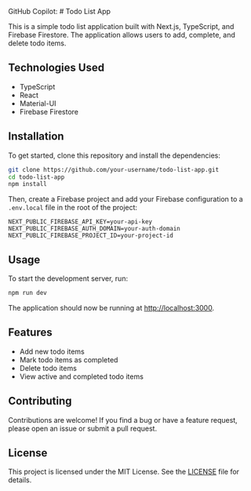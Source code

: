 GitHub Copilot: # Todo List App

This is a simple todo list application built with Next.js, TypeScript, and Firebase Firestore. The application allows users to add, complete, and delete todo items.

## Technologies Used

- TypeScript
- React
- Material-UI
- Firebase Firestore

## Installation

To get started, clone this repository and install the dependencies:

```bash
git clone https://github.com/your-username/todo-list-app.git
cd todo-list-app
npm install
```

Then, create a Firebase project and add your Firebase configuration to a `.env.local` file in the root of the project:

```
NEXT_PUBLIC_FIREBASE_API_KEY=your-api-key
NEXT_PUBLIC_FIREBASE_AUTH_DOMAIN=your-auth-domain
NEXT_PUBLIC_FIREBASE_PROJECT_ID=your-project-id
```

## Usage

To start the development server, run:

```bash
npm run dev
```

The application should now be running at [http://localhost:3000](http://localhost:3000).

## Features

- Add new todo items
- Mark todo items as completed
- Delete todo items
- View active and completed todo items

## Contributing

Contributions are welcome! If you find a bug or have a feature request, please open an issue or submit a pull request.

## License

This project is licensed under the MIT License. See the [LICENSE](LICENSE) file for details.

